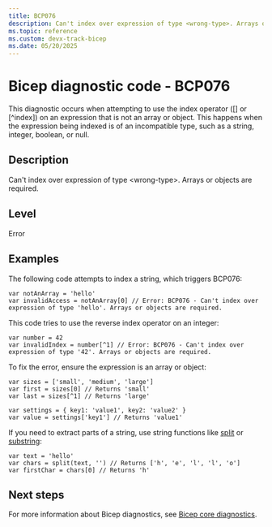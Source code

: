 ```yaml
---
title: BCP076
description: Can't index over expression of type <wrong-type>. Arrays or objects are required.
ms.topic: reference
ms.custom: devx-track-bicep
ms.date: 05/20/2025
---
```


# Bicep diagnostic code - BCP076

This diagnostic occurs when attempting to use the index operator ([] or [^index]) on an expression that is not an array or object. This happens when the expression being indexed is of an incompatible type, such as a string, integer, boolean, or null.

## Description

Can't index over expression of type \<wrong-type>. Arrays or objects are required.

## Level

Error

## Examples

The following code attempts to index a string, which triggers BCP076:

```bicep
var notAnArray = 'hello'
var invalidAccess = notAnArray[0] // Error: BCP076 - Can't index over expression of type 'hello'. Arrays or objects are required.
```

This code tries to use the reverse index operator on an integer:

```bicep
var number = 42
var invalidIndex = number[^1] // Error: BCP076 - Can't index over expression of type '42'. Arrays or objects are required.
```

To fix the error, ensure the expression is an array or object:

```bicep
var sizes = ['small', 'medium', 'large']
var first = sizes[0] // Returns 'small'
var last = sizes[^1] // Returns 'large'

var settings = { key1: 'value1', key2: 'value2' }
var value = settings['key1'] // Returns 'value1'
```

If you need to extract parts of a string, use string functions like [split](../bicep-functions-string.md#split) or [substring](../bicep-functions-string.md#substring):

```bicep
var text = 'hello'
var chars = split(text, '') // Returns ['h', 'e', 'l', 'l', 'o']
var firstChar = chars[0] // Returns 'h'
```

## Next steps

For more information about Bicep diagnostics, see [Bicep core diagnostics](../bicep-core-diagnostics.md).
